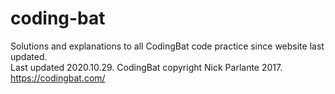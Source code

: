 # coding-bat
Solutions and explanations to all CodingBat code practice since website last updated. <br>
Last updated 2020.10.29.
CodingBat copyright Nick Parlante 2017.
https://codingbat.com/

